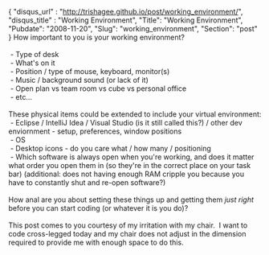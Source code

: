 {
 "disqus_url" : "http://trishagee.github.io/post/working_environment/",
 "disqus_title" : "Working Environment",
 "Title": "Working Environment",
 "Pubdate": "2008-11-20",
 "Slug": "working_environment",
 "Section": "post"
}
How important to you is your working environment? <br /><br />&nbsp;- Type of desk <br />&nbsp;- What's on it <br />&nbsp;- Position / type of mouse, keyboard, monitor(s) <br />&nbsp;- Music / background sound (or lack of it) <br />&nbsp;- Open plan vs team room vs cube vs personal office <br />&nbsp;- etc... <br /><br />These physical items could be extended to include your virtual environment: <br />&nbsp;- Eclipse / IntelliJ Idea / Visual Studio (is it still called this?) / other dev enviornment - setup, preferences, window positions <br />&nbsp;- OS <br />&nbsp;- Desktop icons - do you care what / how many / positioning <br />&nbsp;- Which software is always open when you're working, and does it matter what order you open them in (so they're in the correct place on your task bar) (additional: does not having enough RAM&nbsp;cripple you because you have to constantly shut and re-open software?) <br /><br />How anal are you about setting these things up and getting them <em>just right</em> before you can start coding (or whatever it is you do)? <br /><br />This post comes to you courtesy of my irritation with my chair.&nbsp; I&nbsp;want to code cross-legged today and my chair does not adjust in the dimension required to provide me with enough space to do this.
